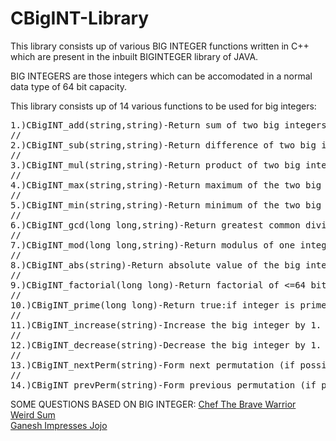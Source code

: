 # CBigINT-Library
This library consists up of various BIG INTEGER functions written in C++ which are present in the inbuilt BIGINTEGER library of JAVA.

BIG INTEGERS are those integers which can be accomodated in a normal data type of 64 bit capacity.

This library consists up of 14 various functions to be used for big integers:
<pre>
1.)CBigINT_add(string,string)-Return sum of two big integers.
//
2.)CBigINT_sub(string,string)-Return difference of two big integers.
//
3.)CBigINT_mul(string,string)-Return product of two big integers.
//
4.)CBigINT_max(string,string)-Return maximum of the two big integers.
//
5.)CBigINT_min(string,string)-Return minimum of the two big integers.
//
6.)CBigINT_gcd(long long,string)-Return greatest common divisor of the two integers.
//
7.)CBigINT_mod(long long,string)-Return modulus of one integer with other.
//
8.)CBigINT_abs(string)-Return absolute value of the big integer.
//
9.)CBigINT_factorial(long long)-Return factorial of <=64 bit number.(Result is a big integer).
//
10.)CBigINT_prime(long long)-Return true:if integer is prime else:false
//
11.)CBigINT_increase(string)-Increase the big integer by 1.
//
12.)CBigINT_decrease(string)-Decrease the big integer by 1.
//
13.)CBigINT_nextPerm(string)-Form next permutation (if possible) of big integer.
//
14.)CBigINT_prevPerm(string)-Form previous permutation (if possible) of big integer.
</pre>


SOME QUESTIONS BASED ON BIG INTEGER:
<a href="https://www.codechef.com/problems/EXOCODE5">Chef The Brave Warrior</a><br>
<a href="https://www.codechef.com/problems/WRDSUM">Weird Sum</a><br>
<a href="https://www.codechef.com/problems/RPH001">Ganesh Impresses Jojo</a><br>
